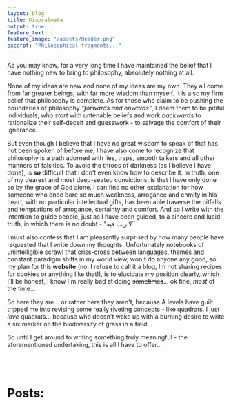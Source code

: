 ```yaml
---
layout: blog
title: Diapsalmata
output: true
feature_text: |
feature_image: "/assets/Header.png"
excerpt: "Philosophical fragments..."
---  
```



As you may know, for a very long time I have maintained the belief that I have nothing new to bring to philosophy, absolutely nothing at all.


None of my ideas are new and none of my ideas are my own. They all come from far greater beings, with far more wisdom than myself.
It is also my firm belief that philosophy is complete.
As for those who claim to be pushing the boundaries of philosophy *"forwards and onwards"*, I deem them to be pitiful individuals, who *start* with untenable beliefs and work *backwards* to rationalize their self-deceit and guesswork - to salvage the comfort of their ignorance.


But even though I believe that I have no great wisdom to speak of that has not been spoken of before me, I have also come to recognize that philosophy is a path adorned with lies, traps, smooth talkers and all other manners of falsities.
To avoid the throes of darkness (as I believe I have done), is ***so*** difficult that I don't even know how to describe it.
In truth, one of my dearest and most deep-seated convictions, is that I have only done so by the grace of God alone. I can find no other explanation for how someone who once bore so much weakness, arrogance and enmity in his heart, with no particular intellectual gifts, has been able traverse the pitfalls and temptations of arrogance, certainty and comfort.
And so I write with the intention to guide people, just as I have been guided, to a sincere and lucid truth, in which there is no doubt - "لا ريب فيه¨


I must also confess that I am pleasantly surprised by how many people have requested that I write down my thoughts.
Unfortunately notebooks of unintelligible scrawl that criss-cross between languages, themes and constant paradigm shifts in my world view, won't do anyone any good, so my plan for this **website** (no, I refuse to call it a blog, Im not sharing recipes for cookies or anything like that!), is to elucidate my position clearly, which I'll be honest, I know I'm really bad at doing ~~sometimes~~... ok fine, *most* of the time...

So here they are... or rather here they aren't, because A levels have guilt tripped me into revising some really riveting concepts - like quadrats. I just *love* quadrats... because who doesn't wake up with a burning desire to write a six marker on the biodiversity of grass in a field... 

So until I get around to writing something truly meaningful - the aforementioned undertaking, this is all I have to offer...

<br>
<br>

# Posts: